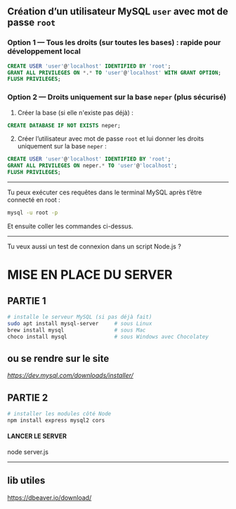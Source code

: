 

## Création d’un utilisateur MySQL `user` avec mot de passe `root`

### Option 1 — Tous les droits (sur toutes les bases) : rapide pour développement local

```sql
CREATE USER 'user'@'localhost' IDENTIFIED BY 'root';
GRANT ALL PRIVILEGES ON *.* TO 'user'@'localhost' WITH GRANT OPTION;
FLUSH PRIVILEGES;
```

 

### Option 2 — Droits uniquement sur la base `neper` (plus sécurisé)

1. Créer la base (si elle n'existe pas déjà) :

```sql
CREATE DATABASE IF NOT EXISTS neper;
```

2. Créer l’utilisateur avec mot de passe `root` et lui donner les droits uniquement sur la base `neper` :

```sql
CREATE USER 'user'@'localhost' IDENTIFIED BY 'root';
GRANT ALL PRIVILEGES ON neper.* TO 'user'@'localhost';
FLUSH PRIVILEGES;
```

---

Tu peux exécuter ces requêtes dans le terminal MySQL après t’être connecté en root :

```bash
mysql -u root -p
```

Et ensuite coller les commandes ci-dessus.

---

Tu veux aussi un test de connexion dans un script Node.js ?


 
 # MISE EN PLACE DU SERVER 
## PARTIE 1
```bash
# installe le serveur MySQL (si pas déjà fait)
sudo apt install mysql-server     # sous Linux
brew install mysql                # sous Mac
choco install mysql               # sous Windows avec Chocolatey
```

## ou se rendre sur le site 
*https://dev.mysql.com/downloads/installer/* 

## PARTIE 2
```bash
# installer les modules côté Node
npm install express mysql2 cors
``` 
#### LANCER LE SERVER

node server.js


 -- -- -- 


## lib utiles
https://dbeaver.io/download/